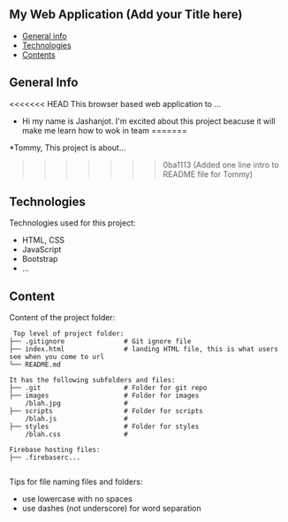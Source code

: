 ## My Web Application (Add your Title here)

* [General info](#general-info)
* [Technologies](#technologies)
* [Contents](#content)

## General Info
<<<<<<< HEAD
This browser based web application to ...
* Hi my name is Jashanjot. I'm excited about this project beacuse it will make me learn how to wok in team
=======

*Tommy, This project is about... 
>>>>>>> 0ba1113 (Added one line intro to README file for Tommy)
	
## Technologies
Technologies used for this project:
* HTML, CSS
* JavaScript
* Bootstrap 
* ...
	
## Content
Content of the project folder:

```
 Top level of project folder: 
├── .gitignore               # Git ignore file
├── index.html               # landing HTML file, this is what users see when you come to url
└── README.md

It has the following subfolders and files:
├── .git                     # Folder for git repo
├── images                   # Folder for images
    /blah.jpg                # 
├── scripts                  # Folder for scripts
    /blah.js                 # 
├── styles                   # Folder for styles
    /blah.css                # 

Firebase hosting files: 
├── .firebaserc...


```

Tips for file naming files and folders:
* use lowercase with no spaces
* use dashes (not underscore) for word separation

